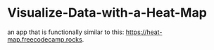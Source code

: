 # Visualize-Data-with-a-Heat-Map
an app that is functionally similar to this: https://heat-map.freecodecamp.rocks.
